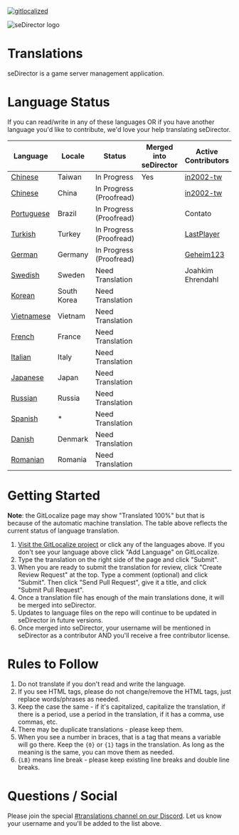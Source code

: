[![gitlocalized ](https://gitlocalize.com/repo/6339/whole_project/badge.svg)](https://gitlocalize.com/repo/6339)

![seDirector logo](https://sedirector.net/images/logo.png)

# Translations

seDirector is a game server management application.

# Language Status

If you can read/write in any of these languages OR if you have another language you'd like to contribute, we'd love your help translating seDirector.

|Language|Locale|Status|Merged into seDirector|Active Contributors|
|--|--|--|--|--|
|[Chinese](https://gitlocalize.com/repo/6339/zh-TW/en.json)|Taiwan|In Progress|Yes|[in2002-tw](https://github.com/in2002-tw)|
|[Chinese](https://gitlocalize.com/repo/6339/zh/en.json)|China|In Progress (Proofread)||[in2002-tw](https://github.com/in2002-tw)|
|[Portuguese](https://gitlocalize.com/repo/6339/pt-br/en.json)|Brazil|In Progress (Proofread)||Contato|
|[Turkish](https://gitlocalize.com/repo/6339/tr/en.json)|Turkey|In Progress (Proofread)||[LastPlayer](https://github.com/LastPlayerTR)|
|[German](https://gitlocalize.com/repo/6339/de/en.json)|Germany|In Progress (Proofread)||[Geheim123](https://github.com/Geheim123)|
|[Swedish](https://gitlocalize.com/repo/6339/sv/en.json)|Sweden|Need Translation||Joahkim Ehrendahl|
|[Korean](https://gitlocalize.com/repo/6339/ko/en.json)|South Korea|Need Translation|||
|[Vietnamese](https://gitlocalize.com/repo/6339/vi/en.json)|Vietnam|Need Translation|||
|[French](https://gitlocalize.com/repo/6339/fr/en.json)|France|Need Translation|||
|[Italian](https://gitlocalize.com/repo/6339/it/en.json)|Italy|Need Translation|||
|[Japanese](https://gitlocalize.com/repo/6339/ja/en.json)|Japan|Need Translation|||
|[Russian](https://gitlocalize.com/repo/6339/ru/en.json)|Russia|Need Translation|||
|[Spanish](https://gitlocalize.com/repo/6339/es/en.json)|*|Need Translation|||
|[Danish](https://gitlocalize.com/repo/6339/da/en.json)|Denmark|Need Translation|||
|[Romanian](https://gitlocalize.com/repo/6339/ro/en.json)|Romania|Need Translation|||

# Getting Started

**Note**: the GitLocalize page may show "Translated 100%" but that is because of the automatic machine translation. The table above reflects the current status of language translation.

1.  [Visit the GitLocalize project](https://gitlocalize.com/repo/6339) or click any of the languages above. If you don't see your language above click "Add Language" on GitLocalize.
2.  Type the translation on the right side of the page and click "Submit".
3.  When you are ready to submit the translation for review, click "Create Review Request" at the top. Type a comment (optional) and click "Submit". Then click "Send Pull Request", give it a title, and click "Submit Pull Request".
4.  Once a translation file has enough of the main translations done, it will be merged into seDirector.
5.  Updates to language files on the repo will continue to be updated in seDirector in future versions.
6.  Once merged into seDirector, your username will be mentioned in seDirector as a contributor AND you'll receive a free contributor license.

# Rules to Follow

1.  Do not translate if you don't read and write the language.
2.  If you see HTML tags, please do not change/remove the HTML tags, just replace words/phrases as needed.
3.  Keep the case the same - if it's capitalized, capitalize the translation, if there is a period, use a period in the translation, if it has a comma, use commas, etc.
4.  There may be duplicate translations - please keep them.
5.  When you see a number in braces, that is a tag that means a variable will go there. Keep the `{0}` or `{1}` tags in the translation. As long as the meaning is the same, you can move them as needed.
6.  `{LB}` means line break - please keep existing line breaks and double line breaks.

# Questions / Social

Please join the special [#translations channel on our Discord](https://sedirector.net/discord/translations). Let us know your username and you'll be added to the list above.